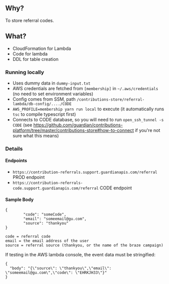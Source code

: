## Why?

To store referral codes.

## What?
- CloudFormation for Lambda
- Code for lambda
- DDL for table creation

### Running locally
- Uses dummy data in `dummy-input.txt`
- AWS credentials are fetched from `[membership]` in `~/.aws/credentials` (no need to set environment variables)
- Config comes from SSM, path `/contributions-store/referral-lambda/db-config/..../CODE`
- `AWS_PROFILE=membership yarn run local` to execute (it automatically runs `tsc` to compile typescript first)
- Connects to CODE database, so you will need to run `open_ssh_tunnel -s CODE` (see https://github.com/guardian/contributions-platform/tree/master/contributions-store#how-to-connect if you're not sure what this means)

### Details
#### Endpoints
- `https://contribution-referrals.support.guardianapis.com/referral` PROD endpoint
- `https://contribution-referrals-code.support.guardianapis.com/referral` CODE endpoint

#### Sample Body
```
{
		"code": "someCode",
		"email": "someemail@gu.com",
		"source": "thankyou" 
}
```

```
code = referral code
email = the email address of the user
source = referral source (thankyou, or the name of the braze campaign)
```

If testing in the AWS lambda console, the event data must be stringified:
```
{
  "body": "{\"source\": \"thankyou\",\"email\": \"someemail@gu.com\",\"code\": \"EHRKJH33\"}"
}
```
